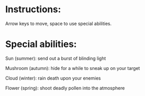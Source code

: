 # Instructions:

Arrow keys to move, space to use special abilities.



# Special abilities:

Sun (summer): send out a burst of blinding light

Mushroom (autumn): hide for a while to sneak up on your target

Cloud (winter): rain death upon your enemies

Flower (spring): shoot deadly pollen into the atmosphere

